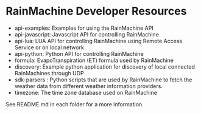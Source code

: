 # RainMachine Developer Resources

- api-examples: Examples for using the RainMachine API
- api-javascript: Javascript API for controlling RainMachine
- api-lua: LUA API for controlling RainMachine using Remote Access Service or on local network
- api-python: Python API for controlling RainMachine
- formula: EvapoTranspiration (ET) formula used by RainMachine
- discovery: Example python application for discovery of local connected RainMachines through UDP
- sdk-parsers : Python scripts that are used by RainMachine to fetch the weather data from different weather information providers.
- timezone: The time zone database used on RainMachine

See README.md in each folder for a more information.
